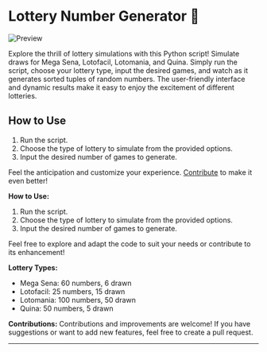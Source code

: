 # Lottery Number Generator 🎰

![Preview](image_link_here)

Explore the thrill of lottery simulations with this Python script! Simulate draws for Mega Sena, Lotofacil, Lotomania, and Quina. Simply run the script, choose your lottery type, input the desired games, and watch as it generates sorted tuples of random numbers. The user-friendly interface and dynamic results make it easy to enjoy the excitement of different lotteries.

## How to Use
1. Run the script.
2. Choose the type of lottery to simulate from the provided options.
3. Input the desired number of games to generate.

Feel the anticipation and customize your experience. [Contribute](link_to_contribution_guide) to make it even better!


**How to Use:**
1. Run the script.
2. Choose the type of lottery to simulate from the provided options.
3. Input the desired number of games to generate.

Feel free to explore and adapt the code to suit your needs or contribute to its enhancement!

**Lottery Types:**
- Mega Sena: 60 numbers, 6 drawn
- Lotofacil: 25 numbers, 15 drawn
- Lotomania: 100 numbers, 50 drawn
- Quina: 50 numbers, 5 drawn

**Contributions:**
Contributions and improvements are welcome! If you have suggestions or want to add new features, feel free to create a pull request.

---
